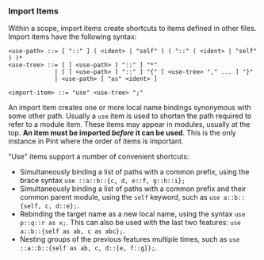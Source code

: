 ### Import Items

Within a scope, import items create shortcuts to items defined in other files. Import items have the following syntax:

```bnf
<use-path> ::= [ "::" ] ( <ident> | "self" ) ( "::" ( <ident> | "self" ) )*
<use-tree> ::= [ [ <use-path> ] "::" ] "*"
             | [ [ <use-path> ] "::" ] "{" [ <use-tree> "," ... ] "}"
             | <use-path> [ "as" <ident> ]

<import-item> ::= "use" <use-tree> ";"
```

An import item creates one or more local name bindings synonymous with some other path. Usually a `use` item is used to shorten the path required to refer to a module item. These items may appear in modules, usually at the top. **An item must be imported _before_ it can be used**. This is the only instance in Pint where the order of items is important.

"Use" items support a number of convenient shortcuts:

- Simultaneously binding a list of paths with a common prefix, using the brace syntax `use ::a::b::{c, d, e::f, g::h::i};`
- Simultaneously binding a list of paths with a common prefix and their common parent module, using the `self` keyword, such as `use a::b::{self, c, d::e};`.
- Rebinding the target name as a new local name, using the syntax `use p::q::r as x;`. This can also be used with the last two features: `use a::b::{self as ab, c as abc};`.
- Nesting groups of the previous features multiple times, such as `use ::a::b::{self as ab, c, d::{e, f::g}};`.
